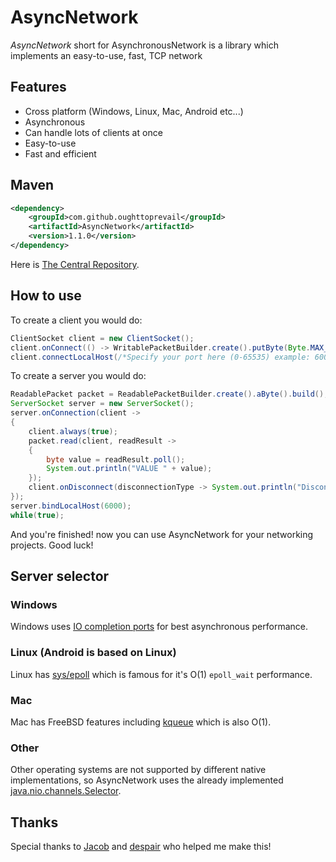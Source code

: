 # AsyncNetwork
*AsyncNetwork* short for AsynchronousNetwork is a library which implements an easy-to-use, fast, TCP network

## Features

* Cross platform (Windows, Linux, Mac, Android etc...)
* Asynchronous
* Can handle lots of clients at once
* Easy-to-use
* Fast and efficient

## Maven
```xml
<dependency>
    <groupId>com.github.oughttoprevail</groupId>
    <artifactId>AsyncNetwork</artifactId>
    <version>1.1.0</version>
</dependency>
```
Here is <a href="https://search.maven.org/classic/#artifactdetails%7Ccom.github.oughttoprevail%7CAsyncNetwork%7C1.2.0%7Cjar">The Central Repository</a>.

## How to use
To create a client you would do:
```java
ClientSocket client = new ClientSocket();
client.onConnect(() -> WritablePacketBuilder.create().putByte(Byte.MAX_VALUE).build().writeAndClose(client));
client.connectLocalHost(/*Specify your port here (0-65535) example: 6000*/6000);
```
To create a server you would do:
```java
ReadablePacket packet = ReadablePacketBuilder.create().aByte().build();
ServerSocket server = new ServerSocket();
server.onConnection(client ->
{
	client.always(true);
	packet.read(client, readResult ->
	{
		byte value = readResult.poll();
		System.out.println("VALUE " + value);
	});
	client.onDisconnect(disconnectionType -> System.out.println("Disconnected" + disconnectionType));
});
server.bindLocalHost(6000);
while(true);
```

And you're finished! now you can use AsyncNetwork for your networking projects. Good luck!

## Server selector
### Windows
Windows uses <a href="https://docs.microsoft.com/en-us/windows/desktop/fileio/i-o-completion-ports">IO completion ports</a> for best asynchronous performance.
### Linux (Android is based on Linux)
Linux has <a href="http://man7.org/linux/man-pages/man7/epoll.7.html">sys/epoll</a> which is famous for it's O(1) `epoll_wait` performance.
### Mac
Mac has FreeBSD features including <a href="https://www.freebsd.org/cgi/man.cgi?query=kqueue&sektion=2">kqueue</a> which is also O(1).
### Other
Other operating systems are not supported by different native implementations,
so AsyncNetwork uses the already implemented <a href="https://docs.oracle.com/javase/7/docs/api/java/nio/channels/Selector.html">java.nio.channels.Selector</a>.

## Thanks
Special thanks to <a href="https://github.com/jhg023">Jacob</a> and <a href="https://github.com/despair86">despair</a> who helped me make this!